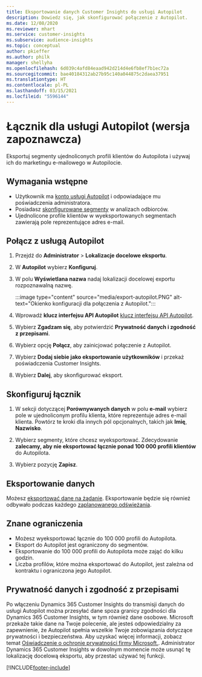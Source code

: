 ```yaml
---
title: Eksportowanie danych Customer Insights do usługi Autopilot
description: Dowiedz się, jak skonfigurować połączenie z Autopilot.
ms.date: 12/08/2020
ms.reviewer: mhart
ms.service: customer-insights
ms.subservice: audience-insights
ms.topic: conceptual
author: pkieffer
ms.author: philk
manager: shellyha
ms.openlocfilehash: 6d039c4afd84eaad942d214d4e6fb8ef7b1ec72a
ms.sourcegitcommit: bae40184312ab27b95c140a044875c2daea37951
ms.translationtype: HT
ms.contentlocale: pl-PL
ms.lasthandoff: 03/15/2021
ms.locfileid: "5596144"
---
```

# <a name="connector-for-autopilot-preview"></a>Łącznik dla usługi Autopilot (wersja zapoznawcza)

Eksportuj segmenty ujednoliconych profili klientów do Autopilota i używaj ich do marketingu e-mailowego w Autopilocie. 

## <a name="prerequisites"></a>Wymagania wstępne

-   Użytkownik ma [konto usługi Autopilot](https://www.autopilothq.com/) i odpowiadające mu poświadczenia administratora.
-   Posiadasz [skonfigurowane segmenty](segments.md) w analizach odbiorców.
-   Ujednolicone profile klientów w wyeksportowanych segmentach zawierają pole reprezentujące adres e-mail.

## <a name="connect-to-autopilot"></a>Połącz z usługą Autopilot

1. Przejdź do **Administrator** > **Lokalizacje docelowe eksportu**.

1. W **Autopilot** wybierz **Konfiguruj**.

1. W polu **Wyświetlana nazwa** nadaj lokalizacji docelowej exportu rozpoznawalną nazwę.

   :::image type="content" source="media/export-autopilot.PNG" alt-text="Okienko konfiguracji dla połączenia z Autopilot.":::

1. Wprowadź **klucz interfejsu API Autopilot** [klucz interfejsu API Autopilot](https://autopilot.docs.apiary.io/#).

1. Wybierz **Zgadzam się**, aby potwierdzić **Prywatność danych i zgodność z przepisami**.

1. Wybierz opcję **Połącz**, aby zainicjować połączenie z Autopilot.

1. Wybierz **Dodaj siebie jako eksportowanie użytkowników** i przekaż poświadczenia Customer Insights.

1. Wybierz **Dalej**, aby skonfigurować eksport.

## <a name="configure-the-connector"></a>Skonfiguruj łącznik

1. W sekcji dotyczącej **Porównywanych danych** w polu **e-mail** wybierz pole w ujednoliconym profilu klienta, które reprezentuje adres e-mail klienta. Powtórz te kroki dla innych pól opcjonalnych, takich jak **Imię**, **Nazwisko**.

1. Wybierz segmenty, które chcesz wyeksportować. Zdecydowanie **zalecamy, aby nie eksportować łącznie ponad 100 000 profili klientów** do Autopilota. 

1. Wybierz pozycję **Zapisz**.

## <a name="export-the-data"></a>Eksportowanie danych

Możesz [eksportować dane na żądanie](export-destinations.md). Eksportowanie będzie się również odbywało podczas każdego [zaplanowanego odświeżania](system.md#schedule-tab).

## <a name="known-limitations"></a>Znane ograniczenia

- Możesz wyeksportować łącznie do 100 000 profili do Autopilota.
- Eksport do Autopilot jest ograniczony do segmentów.
- Eksportowanie do 100 000 profili do Autopilota może zająć do kilku godzin. 
- Liczba profilów, które można eksportować do Autopilot, jest zależna od kontraktu i ograniczona jego Autopilot.

## <a name="data-privacy-and-compliance"></a>Prywatność danych i zgodność z przepisami

Po włączeniu Dynamics 365 Customer Insights do transmisji danych do usługi Autopilot można przesyłać dane spoza granicy zgodności dla Dynamics 365 Customer Insights, w tym również dane osobowe. Microsoft przekaże takie dane na Twoje polecenie, ale jesteś odpowiedzialny za zapewnienie, że Autopilot spełnia wszelkie Twoje zobowiązania dotyczące prywatności i bezpieczeństwa. Aby uzyskać więcej informacji, zobacz temat [Oświadczenie o ochronie prywatności firmy Microsoft.](https://go.microsoft.com/fwlink/?linkid=396732).
Administrator Dynamics 365 Customer Insights w dowolnym momencie może usunąć tę lokalizację docelową eksportu, aby przestać używać tej funkcji.


[!INCLUDE[footer-include](../includes/footer-banner.md)]
